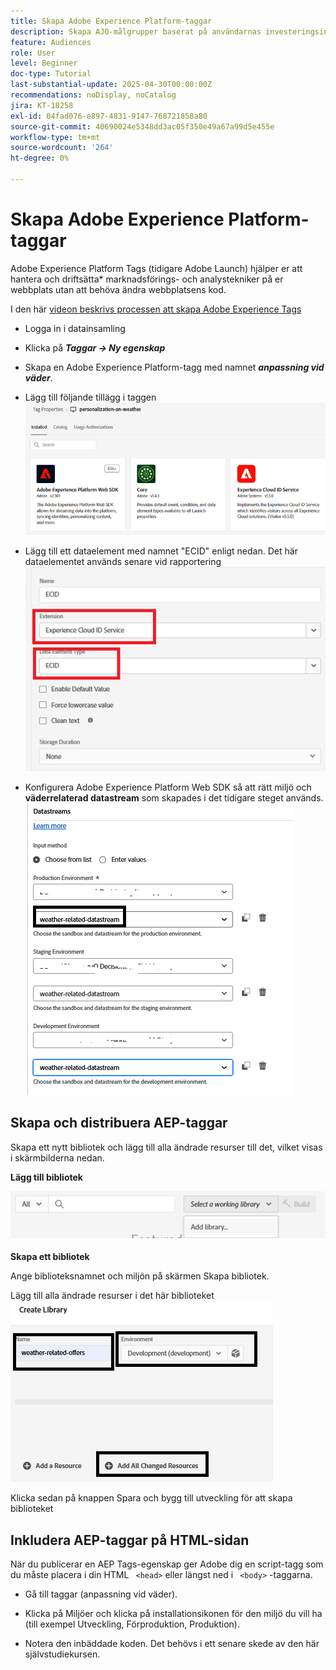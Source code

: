 ```yaml
---
title: Skapa Adobe Experience Platform-taggar
description: Skapa AJO-målgrupper baserat på användarnas investeringsinställningar (Stocks, Bonds, CD)
feature: Audiences
role: User
level: Beginner
doc-type: Tutorial
last-substantial-update: 2025-04-30T00:00:00Z
recommendations: noDisplay, noCatalog
jira: KT-18258
exl-id: 04fad076-e897-4831-9147-768721858a80
source-git-commit: 40690024e5348dd3ac05f350e49a67a99d5e455e
workflow-type: tm+mt
source-wordcount: '264'
ht-degree: 0%

---
```


# Skapa Adobe Experience Platform-taggar

Adobe Experience Platform Tags (tidigare Adobe Launch) hjälper er att hantera och driftsätta* marknadsförings- och analystekniker på er webbplats utan att behöva ändra webbplatsens kod.

I den här [videon beskrivs processen att skapa Adobe Experience Tags](https://experienceleague.adobe.com/en/playlists/experience-platform-get-started-with-tags)

- Logga in i datainsamling
- Klicka på _**Taggar -> Ny egenskap**_

- Skapa en Adobe Experience Platform-tagg med namnet _**anpassning vid väder**_.

- Lägg till följande tillägg i taggen
  ![tags-extensions](assets/tags-extensions1.png)
- Lägg till ett dataelement med namnet &quot;ECID&quot; enligt nedan. Det här dataelementet används senare vid rapportering
  ![ecid-data-element](assets/ecid-data-element.png)

- Konfigurera Adobe Experience Platform Web SDK så att rätt miljö och **väderrelaterad datastream** som skapades i det tidigare steget används.
  ![web-sdk-configuration](assets/tags-extensions.png)



## Skapa och distribuera AEP-taggar


Skapa ett nytt bibliotek och lägg till alla ändrade resurser till det, vilket visas i skärmbilderna nedan.

**Lägg till bibliotek**

![new-library](assets/tag-add-library.png)

**Skapa ett bibliotek**

Ange biblioteksnamnet och miljön på skärmen Skapa bibliotek.

Lägg till alla ändrade resurser i det här biblioteket
![tag-library](assets/tag-build-library.png)

Klicka sedan på knappen Spara och bygg till utveckling för att skapa biblioteket

## Inkludera AEP-taggar på HTML-sidan

När du publicerar en AEP Tags-egenskap ger Adobe dig en script-tagg som du måste placera i din HTML ``` <head>``` eller längst ned i ``` <body>``` -taggarna.

- Gå till taggar (anpassning vid väder).

- Klicka på Miljöer och klicka på installationsikonen för den miljö du vill ha (till exempel Utveckling, Förproduktion, Produktion).

- Notera den inbäddade koden. Det behövs i ett senare skede av den här självstudiekursen.
